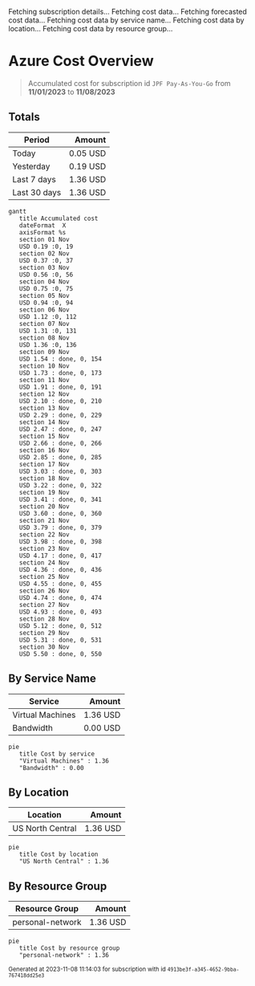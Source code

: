 Fetching subscription details...
Fetching cost data...
Fetching forecasted cost data...
Fetching cost data by service name...
Fetching cost data by location...
Fetching cost data by resource group...
# Azure Cost Overview

> Accumulated cost for subscription id `JPF Pay-As-You-Go` from **11/01/2023** to **11/08/2023**

## Totals

|Period|Amount|
|---|---:|
|Today|0.05 USD|
|Yesterday|0.19 USD|
|Last 7 days|1.36 USD|
|Last 30 days|1.36 USD|

```mermaid
gantt
   title Accumulated cost
   dateFormat  X
   axisFormat %s
   section 01 Nov
   USD 0.19 :0, 19
   section 02 Nov
   USD 0.37 :0, 37
   section 03 Nov
   USD 0.56 :0, 56
   section 04 Nov
   USD 0.75 :0, 75
   section 05 Nov
   USD 0.94 :0, 94
   section 06 Nov
   USD 1.12 :0, 112
   section 07 Nov
   USD 1.31 :0, 131
   section 08 Nov
   USD 1.36 :0, 136
   section 09 Nov
   USD 1.54 : done, 0, 154
   section 10 Nov
   USD 1.73 : done, 0, 173
   section 11 Nov
   USD 1.91 : done, 0, 191
   section 12 Nov
   USD 2.10 : done, 0, 210
   section 13 Nov
   USD 2.29 : done, 0, 229
   section 14 Nov
   USD 2.47 : done, 0, 247
   section 15 Nov
   USD 2.66 : done, 0, 266
   section 16 Nov
   USD 2.85 : done, 0, 285
   section 17 Nov
   USD 3.03 : done, 0, 303
   section 18 Nov
   USD 3.22 : done, 0, 322
   section 19 Nov
   USD 3.41 : done, 0, 341
   section 20 Nov
   USD 3.60 : done, 0, 360
   section 21 Nov
   USD 3.79 : done, 0, 379
   section 22 Nov
   USD 3.98 : done, 0, 398
   section 23 Nov
   USD 4.17 : done, 0, 417
   section 24 Nov
   USD 4.36 : done, 0, 436
   section 25 Nov
   USD 4.55 : done, 0, 455
   section 26 Nov
   USD 4.74 : done, 0, 474
   section 27 Nov
   USD 4.93 : done, 0, 493
   section 28 Nov
   USD 5.12 : done, 0, 512
   section 29 Nov
   USD 5.31 : done, 0, 531
   section 30 Nov
   USD 5.50 : done, 0, 550
```

## By Service Name

|Service|Amount|
|---|---:|
|Virtual Machines|1.36 USD|
|Bandwidth|0.00 USD|

```mermaid
pie
   title Cost by service
   "Virtual Machines" : 1.36
   "Bandwidth" : 0.00
```

## By Location

|Location|Amount|
|---|---:|
|US North Central|1.36 USD|

```mermaid
pie
   title Cost by location
   "US North Central" : 1.36
```

## By Resource Group

|Resource Group|Amount|
|---|---:|
|personal-network|1.36 USD|

```mermaid
pie
   title Cost by resource group
   "personal-network" : 1.36
```

<sup>Generated at 2023-11-08 11:14:03 for subscription with id `4913be3f-a345-4652-9bba-767418dd25e3`</sup>
